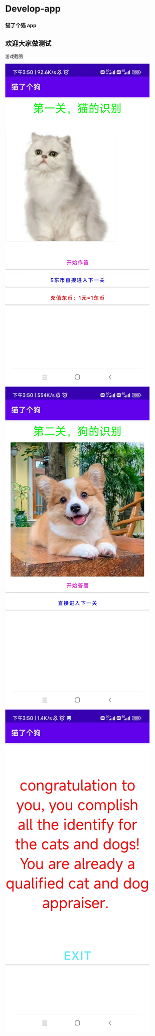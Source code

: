 # Develop-app

### 猫了个猫 app

## 欢迎大家做测试


游戏截图


![image](https://github.com/SCU-jackydong/Develop-apps/blob/main/output/cat.jpg)
![image](https://github.com/SCU-jackydong/Develop-apps/blob/main/output/dog.jpg)
![image](https://github.com/SCU-jackydong/Develop-apps/blob/main/output/end.jpg)
